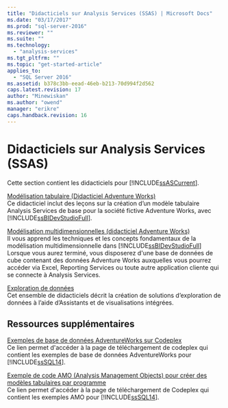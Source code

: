 ```yaml
---
title: "Didacticiels sur Analysis Services (SSAS) | Microsoft Docs"
ms.date: "03/17/2017"
ms.prod: "sql-server-2016"
ms.reviewer: ""
ms.suite: ""
ms.technology: 
  - "analysis-services"
ms.tgt_pltfrm: ""
ms.topic: "get-started-article"
applies_to: 
  - "SQL Server 2016"
ms.assetid: b378c3bb-eead-46eb-b213-70d994f2d562
caps.latest.revision: 17
author: "Minewiskan"
ms.author: "owend"
manager: "erikre"
caps.handback.revision: 16
---
```

# Didacticiels sur Analysis Services (SSAS)
Cette section contient les didacticiels pour [!INCLUDE[ssASCurrent](../includes/ssascurrent-md.md)].  
  
[Modélisation tabulaire &#40;Didacticiel Adventure Works&#41;](../analysis-services/tabular-modeling-adventure-works-tutorial.md)  
Ce didacticiel inclut des leçons sur la création d’un modèle tabulaire Analysis Services de base pour la société fictive Adventure Works, avec [!INCLUDE[ssBIDevStudioFull](../includes/ssbidevstudiofull-md.md)].  
  
[Modélisation multidimensionnelles &#40;didacticiel Adventure Works&#41;](../analysis-services/multidimensional-modeling-adventure-works-tutorial.md)  
Il vous apprend les techniques et les concepts fondamentaux de la modélisation multidimensionnelle dans [!INCLUDE[ssBIDevStudioFull](../includes/ssbidevstudiofull-md.md)] Lorsque vous aurez terminé, vous disposerez d'une base de données de cube contenant des données Adventure Works auxquelles vous pourrez accéder via Excel, Reporting Services ou toute autre application cliente qui se connecte à Analysis Services.  
  
[Exploration de données](../analysis-services/data-mining-tutorials-analysis-services.md)  
Cet ensemble de didacticiels décrit la création de solutions d’exploration de données à l’aide d’Assistants et de visualisations intégrées.  
  
  
## Ressources supplémentaires  
[Exemples de base de données AdventureWorks sur Codeplex](http://go.microsoft.com/fwlink/?linkID=335807)  
Ce lien permet d'accéder à la page de téléchargement de codeplex qui contient les exemples de base de données AdventureWorks pour [!INCLUDE[ssSQL14](../includes/sssql14-md.md)].  
  
[Exemple de code AMO (Analysis Management Objects) pour créer des modèles tabulaires par programme](http://go.microsoft.com/fwlink/?linkID=221036)  
Ce lien permet d'accéder à la page de téléchargement de Codeplex qui contient les exemples AMO pour [!INCLUDE[ssSQL14](../includes/sssql14-md.md)].  
  
  
  

